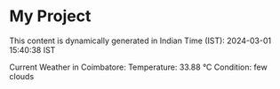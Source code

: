 # My Project

This content is dynamically generated in Indian Time (IST): 2024-03-01 15:40:38 IST


Current Weather in Coimbatore:
Temperature: 33.88 °C
Condition: few clouds
